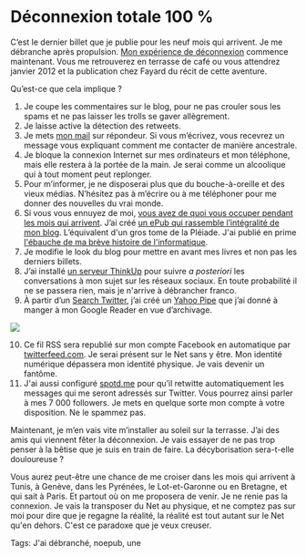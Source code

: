 # Déconnexion totale 100 %

C’est le dernier billet que je publie pour les neuf mois qui arrivent. Je me débranche après propulsion. [Mon expérience de déconnexion](/2011/03/18/je-ferme-mon-blog/) commence maintenant. Vous me retrouverez en terrasse de café ou vous attendrez janvier 2012 et la publication chez Fayard du récit de cette aventure.

Qu’est-ce que cela implique ?

1. Je coupe les commentaires sur le blog, pour ne pas crouler sous les spams et ne pas laisser les trolls se gaver allègrement.
2. Je laisse active la détection des retweets.
3. Je mets [mon mail](/informations/#mail) sur répondeur. Si vous m’écrivez, vous recevrez un message vous expliquant comment me contacter de manière ancestrale.
4. Je bloque la connexion Internet sur mes ordinateurs et mon téléphone, mais elle restera à la portée de la main. Je serai comme un alcoolique qui à tout moment peut replonger.
5. Pour m’informer, je ne disposerai plus que du bouche-à-oreille et des vieux médias. N’hésitez pas à m’écrire ou à me téléphoner pour me donner des nouvelles du vrai monde.
6. Si vous vous ennuyez de moi, [vous avez de quoi vous occuper pendant les mois qui arrivent](/bibliographie/). J’ai créé [un ePub qui rassemble l’intégralité de mon blog](/les-annees-blog/). L’équivalent d'un gros tome de la Pléiade. J'ai publié en prime [l'ébauche de ma brève histoire de l'informatique](/une-breve-histoire-de-linformatique/).
7. Je modifie le look du blog pour mettre en avant mes livres et non pas les derniers billets.
8. J’ai installé [un serveur ThinkUp](http://tcrouzet.com/thinkup/) pour suivre *a posteriori* les conversations à mon sujet sur les réseaux sociaux. En toute probabilité il ne se passera rien, mais je n'arrive à débrancher franco.
9. À partir d’un [Search Twitter](http://search.twitter.com/search.atom?q=crouzet), j’ai créé un [Yahoo Pipe](http://pipes.yahoo.com/pipes/pipe.info?_id=bc53bead3dd9ee16abd42b203249958f) que j’ai donné à manger à mon Google Reader en vue d’archivage.

![](https://tcrouzet.com/images_tc/2011/03/pipe.png)

10. Ce fil RSS sera republié sur mon compte Facebook en automatique par [twitterfeed.com](http://twitterfeed.com). Je serai présent sur le Net sans y être. Mon identité numérique dépassera mon identité physique. Je vais devenir un fantôme.
11. J'ai aussi configuré [spotd.me](http://spotd.me) pour qu’il retwitte automatiquement les messages qui me seront adressés sur Twitter. Vous pourrez ainsi parler à mes 7 000 followers. Je mets en quelque sorte mon compte à votre disposition. Ne le spammez pas.

Maintenant, je m’en vais vite m’installer au soleil sur la terrasse. J’ai des amis qui viennent fêter la déconnexion. Je vais essayer de ne pas trop penser à la bêtise que je suis en train de faire. La décyborisation sera-t-elle douloureuse ?

Vous aurez peut-être une chance de me croiser dans les mois qui arrivent à Tunis, à Genève, dans les Pyrénées, le Lot-et-Garonne ou en Bretagne, et qui sait à Paris. Et partout où on me proposera de venir. Je ne renie pas la connexion. Je vais la transposer du Net au physique, et ne comptez pas sur moi pour dire que je regagne la réalité, la réalité est tout autant sur le Net qu'en dehors. C'est ce paradoxe que je veux creuser.

Tags: J'ai débranché, noepub, une